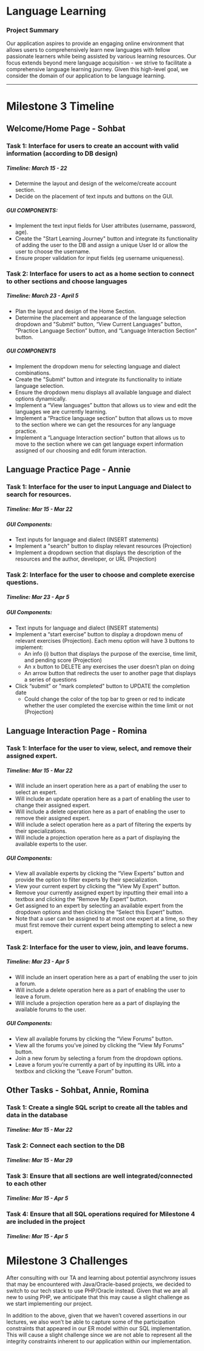 # Language Learning 
### Project Summary
Our application aspires to provide an engaging online environment that allows users to comprehensively learn new languages with fellow passionate learners while being assisted by various learning resources. 
Our focus extends beyond mere language acquisition - we strive to facilitate a comprehensive language learning journey. 
Given this high-level goal, we consider the domain of our application to be language learning. 

---

# Milestone 3 Timeline 

## Welcome/Home Page - Sohbat
### Task 1: Interface for users to create an account with valid information (according to DB design)
##### Timeline: March 15 - 22
- Determine the layout and design of the welcome/create account section.
- Decide on the placement of text inputs and buttons on the GUI.
##### GUI COMPONENTS:
- Implement the text input fields for User attributes (username, password, age).
- Create the "Start Learning Journey" button and integrate its functionality of adding the user to the DB and assign a unique User Id or allow the user to choose the username.
- Ensure proper validation for input fields (eg username uniqueness).

### Task 2: Interface for users to act as a home section to connect to other sections and choose languages
##### Timeline: March 23 - April 5
- Plan the layout and design of the Home Section.
- Determine the placement and appearance of the language selection dropdown and "Submit" button, “View Current Languages” button, “Practice Language Section” button, and “Language Interaction Section” button.
##### GUI COMPONENTS
- Implement the dropdown menu for selecting language and dialect combinations.
- Create the "Submit" button and integrate its functionality to initiate language selection.
- Ensure the dropdown menu displays all available language and dialect options dynamically.
- Implement a “View languages” button that allows us to view and edit the languages we are currently learning.
- Implement a “Practice language section” button that allows us to move to the section where we can get the resources for any language practice.
- Implement a “Language Interaction section” button that allows us to move to the section where we can get language expert information assigned of our choosing and edit forum interaction.

## Language Practice Page - Annie  
### **Task 1:** Interface for the user to input Language and Dialect to search for resources.  
##### **Timeline:** Mar 15 - Mar 22  
##### **GUI Components:**  
- Text inputs for language and dialect (INSERT statements)  
- Implement a "search" button to display relevant resources (Projection)  
- Implement a dropdown section that displays the description of the resources and the author, developer, or URL (Projection)  

### **Task 2:** Interface for the user to choose and complete exercise questions.  
##### **Timeline:** Mar 23 - Apr 5  
##### **GUI Components:**  
- Text inputs for language and dialect (INSERT statements)    
- Implement a “start exercise” button to display a dropdown menu of relevant exercises (Projection). Each menu option will have 3 buttons to implement:  
    - An info (i) button that displays the purpose of the exercise, time limit, and pending score (Projection)  
    - An x button to DELETE any exercises the user doesn’t plan on doing  
    - An arrow button that redirects the user to another page that displays a series of questions  
- Click “submit” or "mark completed" button to UPDATE the completion date 
    - Could change the color of the top bar to green or red to indicate whether the user completed the exercise within the time limit or not (Projection)


## Language Interaction Page - Romina  
### **Task 1:** Interface for the user to view, select, and remove their assigned expert.
##### **Timeline:** Mar 15 - Mar 22 
- Will include an insert operation here as a part of enabling the user to select an expert.
- Will include an update operation here as a part of enabling the user to change their assigned expert.
- Will include a delete operation here as a part of enabling the user to remove their assigned expert.
- Will include a select operation here as a part of filtering the experts by their specializations.
- Will include a projection operation here as a part of displaying the available experts to the user.
##### **GUI Components:** 
- View all available experts by clicking the “View Experts” button and provide the option to filter experts by their specialization.
- View your current expert by clicking the “View My Expert” button.
- Remove your currently assigned expert by inputting their email into a textbox and clicking the “Remove My Expert” button.
- Get assigned to an expert by selecting an available expert from the dropdown options and then clicking the “Select this Expert” button.
- Note that a user can be assigned to at most one expert at a time, so they must first remove their current expert being attempting to select a new expert. 

### **Task 2:** Interface for the user to view, join, and leave forums.
##### **Timeline:** Mar 23 - Apr 5
- Will include an insert operation here as a part of enabling the user to join a forum.
- Will include a delete operation here as a part of enabling the user to leave a forum.
- Will include a projection operation here as a part of displaying the available forums to the user.
##### **GUI Components:** 
- View all available forums by clicking the “View Forums” button.
- View all the forums you’ve joined by clicking the “View My Forums” button.
- Join a new forum by selecting a forum from the dropdown options.
- Leave a forum you’re currently a part of by inputting its URL into a textbox and clicking the “Leave Forum” button.

## Other Tasks - Sohbat, Annie, Romina  
### **Task 1:** Create a single SQL script to create all the tables and data in the database
##### **Timeline:** Mar 15 - Mar 22 
### **Task 2:** Connect each section to the DB
##### **Timeline:** Mar 15 - Mar 29 
### **Task 3:** Ensure that all sections are well integrated/connected to each other
##### **Timeline:** Mar 15 - Apr 5
### **Task 4:** Ensure that all SQL operations required for Milestone 4 are included in the project
##### **Timeline:** Mar 15 - Apr 5


# Milestone 3 Challenges
After consulting with our TA and learning about potential asynchrony issues that may be encountered with Java/Oracle-based projects, we decided to switch to our tech stack to use PHP/Oracle instead. Given that we are all new to using PHP, we anticipate that this may cause a slight challenge as we start implementing our project. 

In addition to the above, given that we haven’t covered assertions in our lectures, we also won’t be able to capture some of the participation constraints that appeared in our ER model within our SQL implementation. This will cause a slight challenge since we are not able to represent all the integrity constraints inherent to our application within our implementation.
